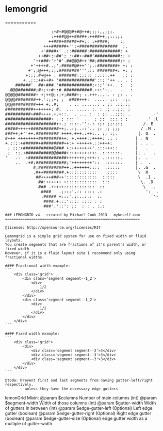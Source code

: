 # lemongrid
===========

<pre>
  	              ;+#+#@@@#+#@++#;;;:,,;;;.
				  :++##@@++####+;++##++;;::;;;
				 ++###+#####+#+;: :+####;    :;
			   +++######+'':+###############  ;.
			  +'####+' .::######:############: +
			 ++##+;+##'; :+##++###'##########:; +
		   '++###:'+'#'.##@@@#++'##;#########;+ ;
		  +'++++#..;';#####@#++'';.:########+ +: :
		 +';;@+++;:;.########''';:: #######+: +: ;
		+:;;.#+@++ . #######:;;::: :.:::.++   ;: ;
	   +..;:;+#++#+ '##############'::;''++ .. . ;
	######'  ##+###.'#############;+:;''++.. ;   ;
 .@@@#######;#+;++#::# ###########.++:':..   ..  :
@@@@@#######+ +;++@;:;+;####+; :.+++..... : ;: . .
@@@@########++.':;;+; ;  ####+++:  ..... ;::  :;:              .-.
@@@#########+++ +;.#;    . .. ......: . ;: .:;.:;             /  .\
###########+++++++; #;  ... ..... :. : ;; ..;:; ;           .' .  .'.
##########+###++++.+.+::.  . ... :  : ;; ..;;:; .        .-'. .    . .-._
##################+ ..; ::: '  ..  ; ;;  ;;;.; ;       .' .L    . . . .  '.
####################++.; ::::.'':.: :;: ;;:;:;        /. E    .    .   . ..\
#####+++++###########++;..:;..::'.. ;: ;; ;;;        / .M . .     . .. . . .\
###++;+''++.######### ++++.+++.:++:.. ;; :;.        |. O  .      .  . . ... .\
#+++ ++++++++#########++: +.++++::++++: .; :       | . N     .       .  .  . .\
+.::;:+######+#########++:+ ++++++.::++++:         | . . .        .  . .  . ..|
 ; ;;:+############@### +:++++++++'.:::+++::       |   .           .   . .  ..|
 ;  :;.+##########@@@###+:+++++++++: .:::::::.     |. .   .        . ..   . ..|
'   .:  +###############+++++++;+++:: .::::::.     |.  .          .     .   ..|
	..  .+#;############;'++++++++'::  ::::::.     | .  .          . . . . . .|
		   #;##########++::++++++::::  .:::::      |. .G  .      .. .   .  ...|
		   .#++########.+:::::::::::   :::::        \  R          .  . .  . ../
			##++++###++'::::::::::::  :::::         \  .I .      .  .  . ... |
			 ##:++++++ +::::::::::::  :::            \. .D   .   . .  .. . .'
			 ### .+++++::::::::::::  ::               \  ..      .. .  .. /
			  ####   .;:::'.:: :::: .:                 ':_ .  .  . ... _.'
			  .##### +:::'.;:..:.:  :.                    '-.. . .  .-'
			   ####:+:::':::: :::: : : 
			   ###'.'::': ;:  : : . :.:
</pre>


	### LEMONGRID v4 - created by Michael Cook 2013 - mykeself.com
	==============================================================

	@license: http://opensource.org/licenses/MIT

	Lemongrid is a simple grid system for use on fixed width or fluid layouts.
	You create segments that are fractions of it's parent's width, or fixed width - 
	However, if it is a fluid layout site I recommend only using fractional widths.

	#### Fractional width example:
	```
		<div class='grid'>
			<div class='segment segment--1_2'>
				<div>
					1/2
				</div>
			</div>
			<div class='segment segment--1_2'>
				<div>
					1/2
				</div>
			</div>
		</div>
	```
	
	#### Fixed width example:
	```
		<div class='grid'>
			<div>
				<div class='segment segment--3'>3</div>
				<div class='segment segment--3'>3</div>
				<div class='segment segment--3'>3</div>
			</div>
		</div>
	```

	@todo: Prevent first and last segments from having gutter-left/right respectively,
		   - unless they have the necessary edge gutters

 lemonGrid Mixin:
 @param $columns 			Number of main columns (int)
 @param $segment-width 		Width of those columns (int)
 @param $gutter-width 		Width of gutters in between (int)
 @param $edge-gutter-left 	(Optional) Left edge gutter (boolean)
 @param $edge-gutter-right 	(Optional) Right edge gutter (boolean)
 @param $edge-gutter-size 	(Optional) edge gutter width as a multiple of gutter-width

